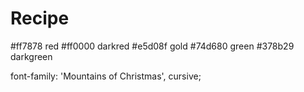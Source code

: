 # Recipe

<!-- color -->

#ff7878 red
#ff0000 darkred
#e5d08f gold
#74d680	green
#378b29 darkgreen


<!-- Fonts -->

<link href="https://fonts.googleapis.com/css?family=Mountains+of+Christmas" rel="stylesheet">
font-family: 'Mountains of Christmas', cursive;
